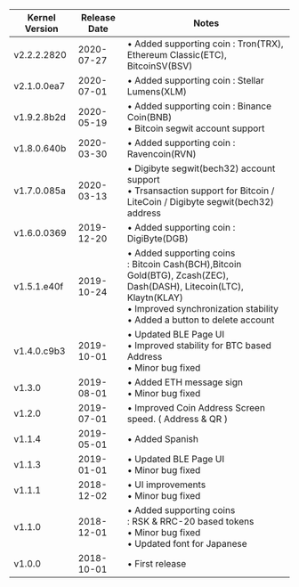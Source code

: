 |Kernel Version|Release Date|Notes|
|----|----|------|
|v2.2.2.2820|2020-07-27|• Added supporting coin : Tron(TRX), Ethereum Classic(ETC), BitcoinSV(BSV) |
|v2.1.0.0ea7|2020-07-01|• Added supporting coin : Stellar Lumens(XLM) |
|v1.9.2.8b2d|2020-05-19|• Added supporting coin : Binance Coin(BNB) <br>• Bitcoin segwit account support |
|v1.8.0.640b|2020-03-30|• Added supporting coin : Ravencoin(RVN) |
|v1.7.0.085a|2020-03-13|• Digibyte segwit(bech32) account support <br>• Trsansaction support for Bitcoin / LiteCoin / Digibyte segwit(bech32) address|
|v1.6.0.0369|2019-12-20|• Added supporting coin : DigiByte(DGB)|
|v1.5.1.e40f|2019-10-24|• Added supporting coins<br>: Bitcoin Cash(BCH),Bitcoin Gold(BTG), Zcash(ZEC), Dash(DASH), Litecoin(LTC), Klaytn(KLAY)<br>• Improved synchronization stability<br>• Added a button to delete account|
|v1.4.0.c9b3|2019-10-01|• Updated BLE Page UI<br>• Improved stability for BTC based Address<br>• Minor bug fixed|
|v1.3.0|2019-08-01|• Added ETH message sign<br>• Minor bug fixed|
|v1.2.0|2019-07-01|• Improved Coin Address Screen speed. ( Address & QR )|
|v1.1.4|2019-05-01|• Added Spanish|
|v1.1.3|2019-01-01|• Updated BLE Page UI<br>• Minor bug fixed|
|v1.1.1|2018-12-02|• UI improvements<br>• Minor bug fixed|
|v1.1.0|2018-12-01|• Added supporting coins<br>: RSK & RRC-20 based tokens<br>• Minor bug fixed<br>• Updated font for Japanese|
|v1.0.0|2018-10-01|• First release|
